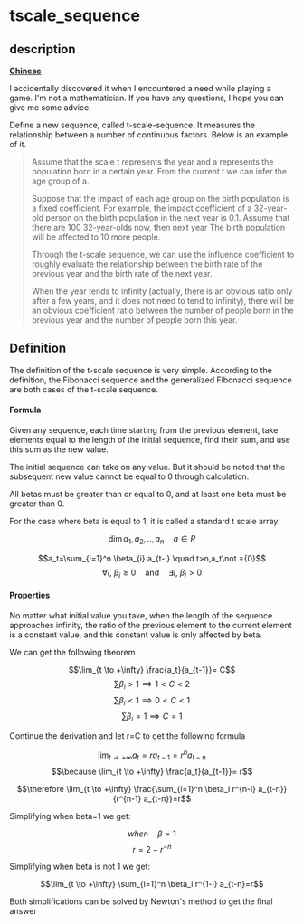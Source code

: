 # tscale_sequence

## description

**[Chinese](README_CN.md)**

I accidentally discovered it when I encountered a need while playing a game. I'm not a mathematician. If you have any questions, I hope you can give me some advice.

Define a new sequence, called t-scale-sequence. It measures the relationship between a number of continuous factors. Below is an example of it.

> Assume that the scale t represents the year and a represents the population born in a certain year. From the current t we can infer the age group of a.
>
> Suppose that the impact of each age group on the birth population is a fixed coefficient. For example, the impact coefficient of a 32-year-old person on the birth population in the next year is 0.1. Assume that there are 100 32-year-olds now, then next year The birth population will be affected to 10 more people.
>
> Through the t-scale sequence, we can use the influence coefficient to roughly evaluate the relationship between the birth rate of the previous year and the birth rate of the next year.
>
> When the year tends to infinity (actually, there is an obvious ratio only after a few years, and it does not need to tend to infinity), there will be an obvious coefficient ratio between the number of people born in the previous year and the number of people born this year.

## Definition

The definition of the t-scale sequence is very simple. According to the definition, the Fibonacci sequence and the generalized Fibonacci sequence are both cases of the t-scale sequence.

#### Formula

Given any sequence, each time starting from the previous element, take elements equal to the length of the initial sequence, find their sum, and use this sum as the new value.

The initial sequence can take on any value. But it should be noted that the subsequent new value cannot be equal to 0 through calculation.

All betas must be greater than or equal to 0, and at least one beta must be greater than 0.

For the case where beta is equal to 1, it is called a standard t scale array.

$$\dim a_1,a_2,..,a_n \quad a\in R$$

$$a_t=\sum_{i=1}^n \beta_{i} a_{t-i} \quad t>n,a_t\not ={0}$$
$$\forall i, \ \beta_i \geq 0 \quad \text{and} \quad \exists i, \ \beta_i > 0$$

#### Properties

No matter what initial value you take, when the length of the sequence approaches infinity, the ratio of the previous element to the current element is a constant value, and this constant value is only affected by beta.

We can get the following theorem

$$\lim_{t \to +\infty} \frac{a_t}{a_{t-1}}= C$$
$$\sum \beta_i > 1 \implies 1 < C < 2$$
$$\sum \beta_i < 1 \implies 0 < C < 1$$
$$\sum \beta_i = 1 \implies C = 1$$

Continue the derivation and let r=C to get the following formula

$$\lim_{t \to +\infty} a_t=ra_{t-1} = r^{n} a_{t-n}  $$
$$\because \lim_{t \to +\infty} \frac{a_t}{a_{t-1}}= r$$

$$\therefore \lim_{t \to +\infty} \frac{\sum_{i=1}^n \beta_i r^{n-i} a_{t-n}}{r^{n-1} a_{t-n}}=r$$

Simplifying when beta=1 we get:

$$when \quad \beta =1$$
$$r=2-r^{-n}$$

Simplifying when beta is not 1 we get:

$$\lim_{t \to +\infty} \sum_{i=1}^n \beta_i r^{1-i} a_{t-n}=r$$

Both simplifications can be solved by Newton's method to get the final answer